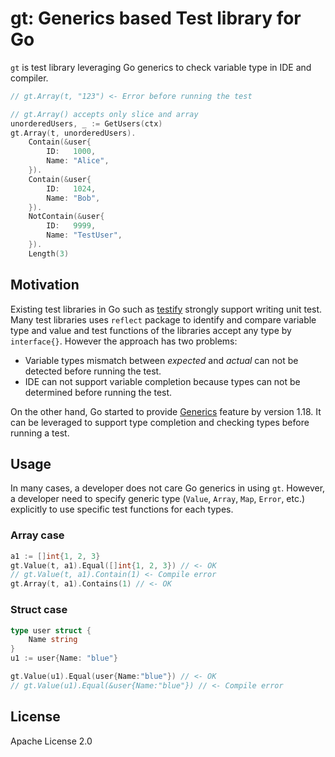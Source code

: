 # gt: Generics based Test library for Go

`gt` is test library leveraging Go generics to check variable type in IDE and compiler.

```go
// gt.Array(t, "123") <- Error before running the test

// gt.Array() accepts only slice and array
unorderedUsers, _ := GetUsers(ctx)
gt.Array(t, unorderedUsers).
    Contain(&user{
        ID:   1000,
        Name: "Alice",
    }).
    Contain(&user{
        ID:   1024,
        Name: "Bob",
    }).
    NotContain(&user{
        ID:   9999,
        Name: "TestUser",
    }).
    Length(3)
```

## Motivation

Existing test libraries in Go such as [testify](https://github.com/stretchr/testify) strongly support writing unit test. Many test libraries uses `reflect` package to identify and compare variable type and value and test functions of the libraries accept any type by `interface{}`. However the approach has two problems:

- Variable types mismatch between _expected_ and _actual_ can not be detected before running the test.
- IDE can not support variable completion because types can not be determined before running the test.

On the other hand, Go started to provide [Generics](https://go.dev/doc/tutorial/generics) feature by version 1.18. It can be leveraged to support type completion and checking types before running a test.

## Usage

In many cases, a developer does not care Go generics in using `gt`. However, a developer need to specify generic type (`Value`, `Array`, `Map`, `Error`, etc.) explicitly to use specific test functions for each types.

### Array case
```go
a1 := []int{1, 2, 3}
gt.Value(t, a1).Equal([]int{1, 2, 3}) // <- OK
// gt.Value(t, a1).Contain(1) <- Compile error
gt.Array(t, a1).Contains(1) // <- OK
```

### Struct case
```go
type user struct {
    Name string
}
u1 := user{Name: "blue"}

gt.Value(u1).Equal(user{Name:"blue"}) // <- OK
// gt.Value(u1).Equal(&user{Name:"blue"}) // <- Compile error
```

## License

Apache License 2.0